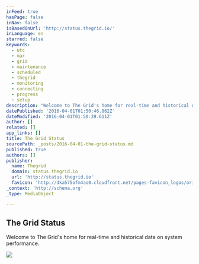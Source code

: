 ```yaml
---
inFeed: true
hasPage: false
inNav: false
isBasedOnUrl: 'http://status.thegrid.io/'
inLanguage: en
starred: false
keywords:
  - utc
  - mar
  - grid
  - maintenance
  - scheduled
  - thegrid
  - monitoring
  - connecting
  - progress
  - setup
description: "Welcome to The Grid's home for real-time and historical data on system performance."
datePublished: '2016-04-01T01:50:46.862Z'
dateModified: '2016-04-01T01:50:39.611Z'
author: []
related: []
app_links: []
title: The Grid Status
sourcePath: _posts/2016-04-01-the-grid-status.md
published: true
authors: []
publisher:
  name: Thegrid
  domain: status.thegrid.io
  url: 'http://status.thegrid.io'
  favicon: 'http://dka575ofm4ao0.cloudfront.net/pages-favicon_logos/original/16425/wSEWPd4kSGWauIlLGUTu'
_context: 'http://schema.org'
_type: MediaObject

---
```

<article style=""><h1>The Grid Status</h1><p>Welcome to The Grid's home for real-time and historical data on system performance.</p></article>

![](https://s3-us-west-2.amazonaws.com/the-grid-img/p/a61ea7a9797b7b87a1dc25586c40254a9c46339a.jpg)
